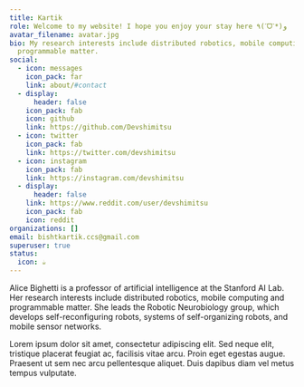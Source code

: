 ```yaml
---
title: Kartik
role: Welcome to my website! I hope you enjoy your stay here ٩(ˊᗜˋ*)و
avatar_filename: avatar.jpg
bio: My research interests include distributed robotics, mobile computing and
  programmable matter.
social:
  - icon: messages
    icon_pack: far
    link: about/#contact
  - display:
      header: false
    icon_pack: fab
    icon: github
    link: https://github.com/Devshimitsu
  - icon: twitter
    icon_pack: fab
    link: https://twitter.com/devshimitsu
  - icon: instagram
    icon_pack: fab
    link: https://instagram.com/devshimitsu
  - display:
      header: false
    link: https://www.reddit.com/user/devshimitsu
    icon_pack: fab
    icon: reddit
organizations: []
email: bishtkartik.ccs@gmail.com
superuser: true
status:
  icon: ☕️
---
```


Alice Bighetti is a professor of artificial intelligence at the Stanford AI Lab. Her research interests include distributed robotics, mobile computing and programmable matter. She leads the Robotic Neurobiology group, which develops self-reconfiguring robots, systems of self-organizing robots, and mobile sensor networks.

Lorem ipsum dolor sit amet, consectetur adipiscing elit. Sed neque elit, tristique placerat feugiat ac, facilisis vitae arcu. Proin eget egestas augue. Praesent ut sem nec arcu pellentesque aliquet. Duis dapibus diam vel metus tempus vulputate.
